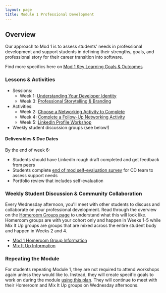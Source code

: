 ```yaml
---
layout: page
title: Module 1 Professional Development
---
```


## Overview
Our approach to Mod 1 is to assess students' needs in professional development and support students in defining their strengths, goals, and professional story for their career transition into software.

Find more specifics here on [Mod 1 Key Learning Goals & Outcomes](/module_one/mod1_learning_goals)

### Lessons & Activities
* Sessions:
    * Week 1: [Understanding Your Developer Identity](/module_one/week_1_understanding_your_strengths)
    * Week 3: [Professional Storytelling & Branding](/module_one/week_3_professional_storytelling_branding)
* Activities:
    * Week 2: [Choose a Networking Activity to Complete](/module_one/week_2_networking_activity)
    * Week 4: [Complete a Follow-Up Networking Activity](/module_one/week_4_networking_activity)
    * Week 5: [LinkedIn Profile Workshop](/module_one/week_5_storytelling_linkedin_workshop)
* Weekly student discussion groups (see below!)

#### Deliverables & Due Dates
By the end of week 6:

* Students should have LinkedIn rough draft completed and get feedback from peers
* Students complete [end of mod self-evaluation survey](https://airtable.com/shrogjoSu2mYqqlmR) for CD team to assess support needs
* Portfolio review that includes self-evaluation

### Weekly Student Discussion & Community Collaboration
Every Wednesday afternoon, you'll meet with other students to discuss and collaborate on your professional development. Read through the overview on the [Homeroom Groups page](/student_discussion_groups/index) to understand what this will look like. Homeroom groups are with your cohort only and happen in Weeks 1-5 while Mix It Up groups are groups that are mixed across the entire student body and happen in Weeks 2 and 4.

* [Mod 1 Homeroom Group Information](/student_discussion_groups/mod1_homeroom_discussion_prompts)
* [Mix It Up Information](/mixed_groups)

### Repeating the Module
For students repeating Module 1, they are not required to attend workshops again unless they would like to. Instead, they will create specific goals to work on during the module [using this plan](/module_one/m1_PD_repeat_plan). They will continue to meet with their Homeroom and Mix It Up groups on Wednesday afternoons. 
